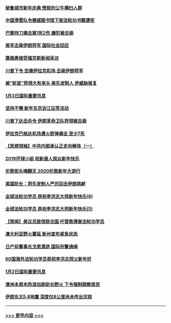 #### [秘鲁城市新年庆典 愤怒的公牛横扫人群](../pages/prog202/a102744618.md?t=01040955) 
#### [中国滑雪队令挪威图书馆下架法轮功书籍遭拒](../pages/prog202/a102744639.md?t=01040955) 
#### [巴黎持刀袭击案1死2伤 嫌犯被击毙](../pages/prog202/a102744566.md?t=01040955) 
#### [美军击毙伊朗将军 国际社会回应](../pages/prog202/a102744485.md?t=01040955) 
#### [蓬佩奥接受福克斯新闻采访](../pages/prog202/a102744480.md?t=01040955) 
#### [川普下令 空袭伊拉克机场 击毙伊朗将军](../pages/prog202/a102744470.md?t=01040955) 
#### [被“斩首”将领大有来头 美先发制人 伊威胁报复](../pages/prog202/a102744454.md?t=01040955) 
#### [1月3日国际重要讯息](../pages/prog202/a102744301.md?t=01040955) 
#### [坚持不懈 新年东京诉江征签活动](../pages/prog202/a102744303.md?t=01040955) 
#### [川普下达击杀令 伊朗革命卫队将领被击毙](../pages/prog202/a102741911.md?t=01040955) 
#### [伊拉克巴格达机场遭火箭弹袭击 至少7死](../pages/prog202/a102744115.md?t=01040955) 
#### [【思想领袖】中共内部承认正走向解体（一）](../pages/prog202/a102744097.md?t=01040955) 
#### [2019环球小姐 祝新唐人观众新年快乐](../pages/prog202/a102744043.md?t=01040955) 
#### [伦敦街头嗨翻天 2020伦敦新年大游行](../pages/prog202/a102743925.md?t=01040955) 
#### [美国防长：将先发制人严厉回击伊朗挑衅](../pages/prog202/a102743930.md?t=01040955) 
#### [全球法轮功学员 恭祝李洪志大师新年快乐(6)](../pages/prog202/a102743899.md?t=01040955) 
#### [全球法轮功学员 恭祝李洪志大师新年快乐(5)](../pages/prog202/a102743766.md?t=01040955) 
#### [【禁闻】美议员致信联合国 吁营救滞泰法轮功学员](../pages/prog202/a102743781.md?t=01040955) 
#### [澳大利亚野火蔓延 新州宣布紧急状态](../pages/prog202/a102743681.md?t=01040955) 
#### [日产前董事长戈恩潜逃 国际刑警通缉](../pages/prog202/a102743676.md?t=01040955) 
#### [60国海外法轮功学员恭祝李洪志师父新年好](../pages/prog202/a102743628.md?t=01040955) 
#### [1月2日国际重要讯息](../pages/prog202/a102743488.md?t=01040955) 
#### [澳洲本周末热浪加剧助长野火 下令强制疏散居民](../pages/prog202/a102743421.md?t=01040955) 
#### [伊朗东北5.8地震 深度仅8公里尚未传出灾损](../pages/prog202/a102743396.md?t=01040955) 

----
#### [ >>> 更早内容 <<< ](../indexes/prog202-earlier.md)
